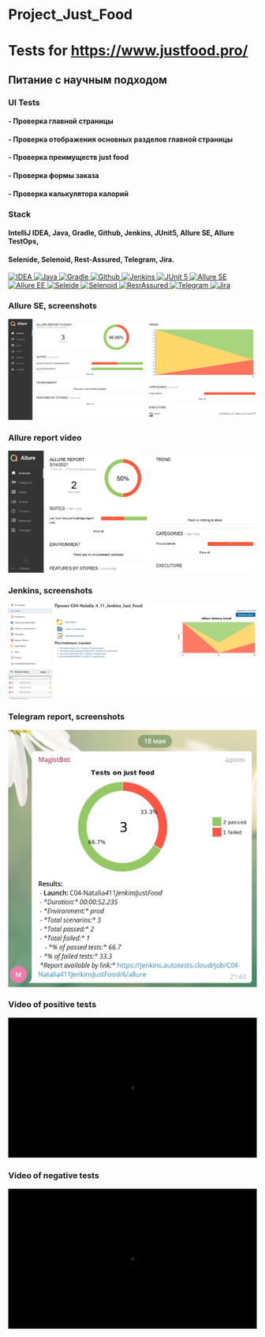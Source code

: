 
# Project_Just_Food
# Tests for https://www.justfood.pro/
## Питание с научным подходом

###  UI Tests
#### - Проверка главной страницы
####  - Проверка отображения основных разделов главной страницы
#### - Проверка преимуществ just food
#### - Проверка формы заказа
####  - Проверка калькулятора калорий

### Stack
#### IntelliJ IDEA, Java, Gradle, Github, Jenkins, JUnit5, Allure SE, Allure TestOps,
#### Selenide, Selenoid, Rest-Assured, Telegram, Jira.

<a href="https://www.jetbrains.com/idea/">
    <img src="https://starchenkov.pro/qa-guru/img/skills/Intelij_IDEA.svg" width="40" height="40"  alt="IDEA"/>
</a>
<a href="https://www.jetbrains.com/idea/">
    <img src="https://starchenkov.pro/qa-guru/img/skills/Java.svg" width="40" height="40"  alt="Java"/>
</a>
<a href="https://www.jetbrains.com/idea/">
    <img src="https://starchenkov.pro/qa-guru/img/skills/Gradle.svg" width="40" height="40"  alt="Gradle"/>
</a>
<a href="https://www.jetbrains.com/idea/">
    <img src="https://starchenkov.pro/qa-guru/img/skills/Github.svg" width="40" height="40"  alt="Github"/>
</a>
<a href="https://www.jetbrains.com/idea/">
    <img src="https://starchenkov.pro/qa-guru/img/skills/Jenkins.svg" width="40" height="40"  alt="Jenkins"/>
</a>
<a href="https://www.jetbrains.com/idea/">
    <img src="https://starchenkov.pro/qa-guru/img/skills/JUnit5.svg" width="40" height="40"  alt="JUnit 5"/>
</a>
<a href="https://www.jetbrains.com/idea/">
    <img src="https://starchenkov.pro/qa-guru/img/skills/Allure_Report.svg" width="40" height="40"  alt="Allure SE"/>
</a>
<a href="https://www.jetbrains.com/idea/">
    <img src="https://starchenkov.pro/qa-guru/img/skills/Allure_EE.svg" width="40" height="40"  alt="Allure EE"/>
</a>
<a href="https://www.jetbrains.com/idea/">
    <img src="https://starchenkov.pro/qa-guru/img/skills/Selenide.svg" width="40" height="40"  alt="Seleide"/>
</a>
<a href="https://www.jetbrains.com/idea/">
    <img src="https://starchenkov.pro/qa-guru/img/skills/Selenoid.svg" width="40" height="40"  alt="Selenoid"/>
</a>
<a href="https://www.jetbrains.com/idea/">
    <img src="https://starchenkov.pro/qa-guru/img/skills/Rest-Assured.svg" width="40" height="40"  alt="ResrAssured"/>
</a>
<a href="https://www.jetbrains.com/idea/">
    <img src="https://starchenkov.pro/qa-guru/img/skills/Telegram.svg" width="40" height="40"  alt="Telegram"/>
</a>
<a href="https://www.jetbrains.com/idea/">
    <img src="https://starchenkov.pro/qa-guru/img/skills/Jira.svg" width="40" height="40"  alt="Jira"/>
</a>

### Allure SE, screenshots
![image](https://github.com/977605/just_food/blob/main/src/test/resources/pictures/allure_report_just_food.jpg)

### Allure report video
![](https://github.com/977605/just_food/blob/main/src/test/resources/video/gif%20for%20just%20food%20tests.gif)

### Jenkins, screenshots
![image](https://github.com/977605/just_food/blob/main/src/test/resources/pictures/jenkins_just_food.jpg)

### Telegram report, screenshots
![image](https://github.com/977605/just_food/blob/main/src/test/resources/pictures/telegram_report_just_food.jpg)

### Video of positive tests
![](https://github.com/977605/just_food/blob/main/src/test/resources/video/positive_test_just_food.gif)

### Video of negative tests
![](https://github.com/977605/just_food/blob/main/src/test/resources/video/negative_test_just_food.gif)

